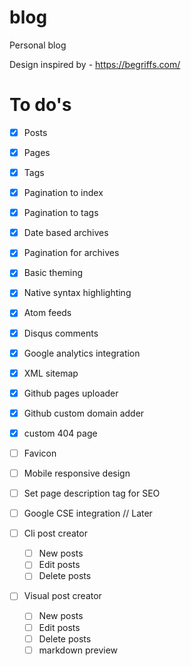 blog
====

Personal blog

Design inspired by - https://begriffs.com/


To do's
=======

- [x] Posts
- [x] Pages
- [x] Tags
- [x] Pagination to index
- [x] Pagination to tags
- [x] Date based archives
- [x] Pagination for archives
- [x] Basic theming
- [x] Native syntax highlighting
- [x] Atom feeds
- [x] Disqus comments
- [x] Google analytics integration
- [x] XML sitemap
- [x] Github pages uploader
- [x] Github custom domain adder
- [x] custom 404 page
- [ ] Favicon
- [ ] Mobile responsive design
- [ ] Set page description tag for SEO
- [ ] Google CSE integration // Later

- [ ] Cli post creator
	- [ ] New posts
	- [ ] Edit posts
	- [ ] Delete posts

- [ ] Visual post creator
	- [ ] New posts
	- [ ] Edit posts
	- [ ] Delete posts
	- [ ] markdown preview

